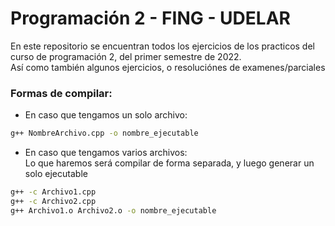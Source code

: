 # Programación 2 - FING - UDELAR

En este repositorio se encuentran todos los ejercicios de los practicos del curso de programación 2, del primer semestre de 2022.  
Así como también algunos ejercicios, o resoluciónes de examenes/parciales

### Formas de compilar:  

- En caso que tengamos un solo archivo:  
```bash
g++ NombreArchivo.cpp -o nombre_ejecutable
```

- En caso que tengamos varios archivos:  
Lo que haremos será compilar de forma separada, y luego generar un solo ejecutable
```bash
g++ -c Archivo1.cpp
g++ -c Archivo2.cpp
g++ Archivo1.o Archivo2.o -o nombre_ejecutable
```